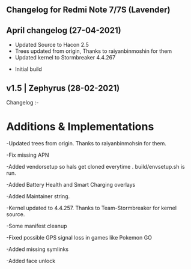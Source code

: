 ## Changelog for Redmi Note 7/7S (Lavender)

## April changelog (27-04-2021)
* Updated Source to Hacon 2.5
* Trees updated from origin, Thanks to raiyanbinmoshin for them
* Updated kernel to Stormbreaker 4.4.267

- Initial build

## v1.5 | Zephyrus (28-02-2021)
Changelog :- 
# Additions & Implementations 

-Updated trees from origin. Thanks to raiyanbinmohsin for them.

-Fix missing APN

-Added vendorsetup so hals get cloned everytime . build/envsetup.sh is run.

-Added Battery Health and Smart Charging overlays

-Added Maintainer string.

-Kernel updated to 4.4.257. Thanks to Team-Stormbreaker for kernel source.

-Some manifest cleanup

-Fixed possible GPS signal loss in games like Pokemon GO

-Added missing symlinks

-Added face unlock
